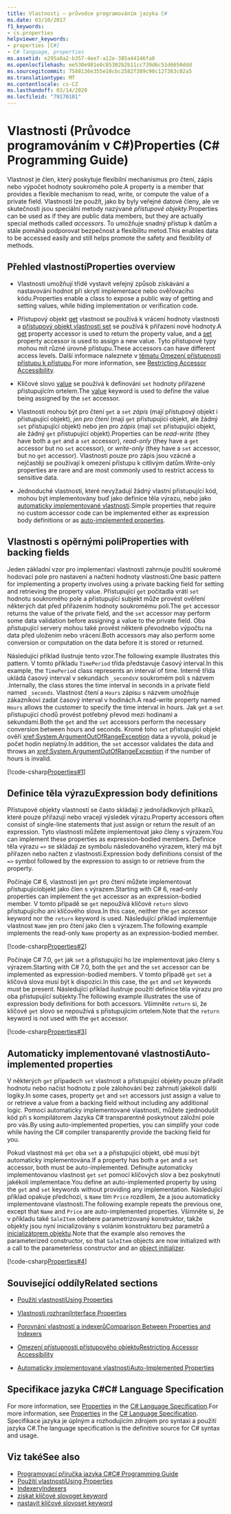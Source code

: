 ```yaml
---
title: Vlastnosti – průvodce programováním jazyka C#
ms.date: 03/10/2017
f1_keywords:
- cs.properties
helpviewer_keywords:
- properties [C#]
- C# language, properties
ms.assetid: e295a8a2-b357-4ee7-a12e-385a44146fa8
ms.openlocfilehash: ee530e981e0c85302b2b11cc739d6c51d6650ddd
ms.sourcegitcommit: 7588136e355e10cbc2582f389c90c127363c02a5
ms.translationtype: MT
ms.contentlocale: cs-CZ
ms.lasthandoff: 03/14/2020
ms.locfileid: "79170101"
---
```

# <a name="properties-c-programming-guide"></a><span data-ttu-id="4fb25-102">Vlastnosti (Průvodce programováním v C#)</span><span class="sxs-lookup"><span data-stu-id="4fb25-102">Properties (C# Programming Guide)</span></span>

<span data-ttu-id="4fb25-103">Vlastnost je člen, který poskytuje flexibilní mechanismus pro čtení, zápis nebo výpočet hodnoty soukromého pole.</span><span class="sxs-lookup"><span data-stu-id="4fb25-103">A property is a member that provides a flexible mechanism to read, write, or compute the value of a private field.</span></span> <span data-ttu-id="4fb25-104">Vlastnosti lze použít, jako by byly veřejné datové členy, ale ve skutečnosti jsou speciální metody nazývané *přístupové objekty*.</span><span class="sxs-lookup"><span data-stu-id="4fb25-104">Properties can be used as if they are public data members, but they are actually special methods called *accessors*.</span></span> <span data-ttu-id="4fb25-105">To umožňuje snadný přístup k datům a stále pomáhá podporovat bezpečnost a flexibilitu metod.</span><span class="sxs-lookup"><span data-stu-id="4fb25-105">This enables data to be accessed easily and still helps promote the safety and flexibility of methods.</span></span>  

## <a name="properties-overview"></a><span data-ttu-id="4fb25-106">Přehled vlastností</span><span class="sxs-lookup"><span data-stu-id="4fb25-106">Properties overview</span></span>  
  
- <span data-ttu-id="4fb25-107">Vlastnosti umožňují třídě vystavit veřejný způsob získávání a nastavování hodnot při skrytí implementace nebo ověřovacího kódu.</span><span class="sxs-lookup"><span data-stu-id="4fb25-107">Properties enable a class to expose a public way of getting and setting values, while hiding implementation or verification code.</span></span>  
  
- <span data-ttu-id="4fb25-108">Přístupový objekt [get](../../language-reference/keywords/get.md) vlastnost se používá k vrácení hodnoty vlastnosti a [přístupový objekt vlastnosti set](../../language-reference/keywords/set.md) se používá k přiřazení nové hodnoty.</span><span class="sxs-lookup"><span data-stu-id="4fb25-108">A [get](../../language-reference/keywords/get.md) property accessor is used to return the property value, and a [set](../../language-reference/keywords/set.md) property accessor is used to assign a new value.</span></span> <span data-ttu-id="4fb25-109">Tyto přístupové typy mohou mít různé úrovně přístupu.</span><span class="sxs-lookup"><span data-stu-id="4fb25-109">These accessors can have different access levels.</span></span> <span data-ttu-id="4fb25-110">Další informace naleznete v [tématu Omezení přístupnosti přístupu k přístupu](./restricting-accessor-accessibility.md).</span><span class="sxs-lookup"><span data-stu-id="4fb25-110">For more information, see [Restricting Accessor Accessibility](./restricting-accessor-accessibility.md).</span></span>  
  
- <span data-ttu-id="4fb25-111">Klíčové slovo [value](../../language-reference/keywords/value.md) se používá k definování `set` hodnoty přiřazené přistupujícím ortelem.</span><span class="sxs-lookup"><span data-stu-id="4fb25-111">The [value](../../language-reference/keywords/value.md) keyword is used to define the value being assigned by the `set` accessor.</span></span>  
- <span data-ttu-id="4fb25-112">Vlastnosti mohou být pro čtení `get` a `set` *zápis* (mají přístupový objekt i přistupující objekt), *jen pro čtení* (mají `get` přistupující objekt, ale žádný `set` přistupující objekt) nebo jen pro *zápis* (mají `set` přistupující objekt, ale žádný `get` přistupující objekt).</span><span class="sxs-lookup"><span data-stu-id="4fb25-112">Properties can be *read-write* (they have both a `get` and a `set` accessor), *read-only* (they have a `get` accessor but no `set` accessor), or *write-only* (they have a `set` accessor, but no `get` accessor).</span></span> <span data-ttu-id="4fb25-113">Vlastnosti pouze pro zápis jsou vzácné a nejčastěji se používají k omezení přístupu k citlivým datům.</span><span class="sxs-lookup"><span data-stu-id="4fb25-113">Write-only properties are rare and are most commonly used to restrict access to sensitive data.</span></span>

- <span data-ttu-id="4fb25-114">Jednoduché vlastnosti, které nevyžadují žádný vlastní přistupující kód, mohou být implementovány buď jako definice těla výrazu, nebo jako [automaticky implementované vlastnosti](./auto-implemented-properties.md).</span><span class="sxs-lookup"><span data-stu-id="4fb25-114">Simple properties that require no custom accessor code can be implemented either as expression body definitions or as [auto-implemented properties](./auto-implemented-properties.md).</span></span>

## <a name="properties-with-backing-fields"></a><span data-ttu-id="4fb25-115">Vlastnosti s opěrnými poli</span><span class="sxs-lookup"><span data-stu-id="4fb25-115">Properties with backing fields</span></span>

<span data-ttu-id="4fb25-116">Jeden základní vzor pro implementaci vlastnosti zahrnuje použití soukromé hodovací pole pro nastavení a načtení hodnoty vlastnosti.</span><span class="sxs-lookup"><span data-stu-id="4fb25-116">One basic pattern for implementing a property involves using a private backing field for setting and retrieving the property value.</span></span> <span data-ttu-id="4fb25-117">Přistupující `get` počitadla vrátí `set` hodnotu soukromého pole a přistupující subjekt může provést ověření některých dat před přiřazením hodnoty soukromému poli.</span><span class="sxs-lookup"><span data-stu-id="4fb25-117">The `get` accessor returns the value of the private field, and the `set` accessor may perform some data validation before assigning a value to the private field.</span></span> <span data-ttu-id="4fb25-118">Oba přistupující servery mohou také provést některé převodnebo výpočtu na data před uložením nebo vrácení.</span><span class="sxs-lookup"><span data-stu-id="4fb25-118">Both accessors may also perform some conversion or computation on the data before it is stored or returned.</span></span>

<span data-ttu-id="4fb25-119">Následující příklad ilustruje tento vzor.</span><span class="sxs-lookup"><span data-stu-id="4fb25-119">The following example illustrates this pattern.</span></span> <span data-ttu-id="4fb25-120">V tomto příkladu `TimePeriod` třída představuje časový interval.</span><span class="sxs-lookup"><span data-stu-id="4fb25-120">In this example, the `TimePeriod` class represents an interval of time.</span></span> <span data-ttu-id="4fb25-121">Interně třída ukládá časový interval v sekundách `_seconds`v soukromém poli s názvem .</span><span class="sxs-lookup"><span data-stu-id="4fb25-121">Internally, the class stores the time interval in seconds in a private field named `_seconds`.</span></span> <span data-ttu-id="4fb25-122">Vlastnost čtení a `Hours` zápisu s názvem umožňuje zákazníkovi zadat časový interval v hodinách.</span><span class="sxs-lookup"><span data-stu-id="4fb25-122">A read-write property named `Hours` allows the customer to specify the time interval in hours.</span></span> <span data-ttu-id="4fb25-123">Jak `get` a `set` přistupující chodů provést potřebný převod mezi hodinami a sekundami.</span><span class="sxs-lookup"><span data-stu-id="4fb25-123">Both the `get` and the `set` accessors perform the necessary conversion between hours and seconds.</span></span> <span data-ttu-id="4fb25-124">Kromě toho `set` přistupující objekt ověří <xref:System.ArgumentOutOfRangeException> data a vyvolá, pokud je počet hodin neplatný.</span><span class="sxs-lookup"><span data-stu-id="4fb25-124">In addition, the `set` accessor validates the data and throws an <xref:System.ArgumentOutOfRangeException> if the number of hours is invalid.</span></span>

 [!code-csharp[Properties#1](../../../../samples/snippets/csharp/programming-guide/classes-and-structs/properties-1.cs)]  
  
## <a name="expression-body-definitions"></a><span data-ttu-id="4fb25-125">Definice těla výrazu</span><span class="sxs-lookup"><span data-stu-id="4fb25-125">Expression body definitions</span></span>  

 <span data-ttu-id="4fb25-126">Přístupové objekty vlastností se často skládají z jednořádkových příkazů, které pouze přiřazují nebo vracejí výsledek výrazu.</span><span class="sxs-lookup"><span data-stu-id="4fb25-126">Property accessors often consist of single-line statements that just assign or return the result of an expression.</span></span> <span data-ttu-id="4fb25-127">Tyto vlastnosti můžete implementovat jako členy s výrazem.</span><span class="sxs-lookup"><span data-stu-id="4fb25-127">You can implement these properties as expression-bodied members.</span></span> <span data-ttu-id="4fb25-128">Definice těla výrazu `=>` se skládají ze symbolu následovaného výrazem, který má být přiřazen nebo načten z vlastnosti.</span><span class="sxs-lookup"><span data-stu-id="4fb25-128">Expression body definitions consist of the `=>` symbol followed by the expression to assign to or retrieve from the property.</span></span>

 <span data-ttu-id="4fb25-129">Počínaje C# 6, vlastnosti jen `get` pro čtení můžete implementovat přistupujícíobjekt jako člen s výrazem.</span><span class="sxs-lookup"><span data-stu-id="4fb25-129">Starting with C# 6, read-only properties can implement the `get` accessor as an expression-bodied member.</span></span> <span data-ttu-id="4fb25-130">V tomto případě se `get` nepoužívá klíčové `return` slovo přistupujícího ani klíčového slova.</span><span class="sxs-lookup"><span data-stu-id="4fb25-130">In this case, neither the `get` accessor keyword nor the `return` keyword is used.</span></span> <span data-ttu-id="4fb25-131">Následující příklad implementuje vlastnost `Name` jen pro čtení jako člen s výrazem.</span><span class="sxs-lookup"><span data-stu-id="4fb25-131">The following example implements the read-only `Name` property as an expression-bodied member.</span></span>

 [!code-csharp[Properties#2](../../../../samples/snippets/csharp/programming-guide/classes-and-structs/properties-2.cs)]  

 <span data-ttu-id="4fb25-132">Počínaje C# 7.0, `get` jak `set` a přistupující ho lze implementovat jako členy s výrazem.</span><span class="sxs-lookup"><span data-stu-id="4fb25-132">Starting with C# 7.0, both the `get` and the `set` accessor can be implemented as expression-bodied members.</span></span> <span data-ttu-id="4fb25-133">V tomto případě `get` `set` a klíčová slova musí být k dispozici.</span><span class="sxs-lookup"><span data-stu-id="4fb25-133">In this case, the `get` and `set` keywords must be present.</span></span> <span data-ttu-id="4fb25-134">Následující příklad ilustruje použití definice těla výrazu pro oba přistupující subjekty.</span><span class="sxs-lookup"><span data-stu-id="4fb25-134">The following example illustrates the use of expression body definitions for both accessors.</span></span> <span data-ttu-id="4fb25-135">Všimněte `return` si, že klíčové `get` slovo se nepoužívá s přistupujícím ortelem.</span><span class="sxs-lookup"><span data-stu-id="4fb25-135">Note that the `return` keyword is not used with the `get` accessor.</span></span>

  [!code-csharp[Properties#3](../../../../samples/snippets/csharp/programming-guide/classes-and-structs/properties-3.cs)]  

## <a name="auto-implemented-properties"></a><span data-ttu-id="4fb25-136">Automaticky implementované vlastnosti</span><span class="sxs-lookup"><span data-stu-id="4fb25-136">Auto-implemented properties</span></span>

<span data-ttu-id="4fb25-137">V některých `get` případech `set` vlastnost a přistupující objekty pouze přiřadit hodnotu nebo načíst hodnotu z pole zálohování bez zahrnutí jakékoli další logiky.</span><span class="sxs-lookup"><span data-stu-id="4fb25-137">In some cases, property `get` and `set` accessors just assign a value to or retrieve a value from a backing field without including any additional logic.</span></span> <span data-ttu-id="4fb25-138">Pomocí automaticky implementované vlastnosti, můžete zjednodušit kód při s kompilátorem Jazyka C# transparentně poskytnout záložní pole pro vás.</span><span class="sxs-lookup"><span data-stu-id="4fb25-138">By using auto-implemented properties, you can simplify your code while having the C# compiler transparently provide the backing field for you.</span></span>

<span data-ttu-id="4fb25-139">Pokud vlastnost má `get` oba `set` a a přistupující objekt, obě musí být automaticky implementována.</span><span class="sxs-lookup"><span data-stu-id="4fb25-139">If a property has both a `get` and a `set` accessor, both must be auto-implemented.</span></span> <span data-ttu-id="4fb25-140">Definujte automaticky implementovanou vlastnost `get` `set` pomocí klíčových slov a bez poskytnutí jakékoli implementace.</span><span class="sxs-lookup"><span data-stu-id="4fb25-140">You define an auto-implemented property by using the `get` and `set` keywords without providing any implementation.</span></span> <span data-ttu-id="4fb25-141">Následující příklad opakuje předchozí, s `Name` tím `Price` rozdílem, že a jsou automaticky implementované vlastnosti.</span><span class="sxs-lookup"><span data-stu-id="4fb25-141">The following example repeats the previous one, except that `Name` and `Price` are auto-implemented properties.</span></span> <span data-ttu-id="4fb25-142">Všimněte si, že v příkladu také `SaleItem` odebere parametrizovaný konstruktor, takže objekty jsou nyní inicializovány s voláním konstruktoru bez parametrů a [inicializátorem objektu](object-and-collection-initializers.md).</span><span class="sxs-lookup"><span data-stu-id="4fb25-142">Note that the example also removes the parameterized constructor, so that `SaleItem` objects are now initialized with a call to the parameterless constructor and an [object initializer](object-and-collection-initializers.md).</span></span>

  [!code-csharp[Properties#4](../../../../samples/snippets/csharp/programming-guide/classes-and-structs/properties-4.cs)]  

## <a name="related-sections"></a><span data-ttu-id="4fb25-143">Související oddíly</span><span class="sxs-lookup"><span data-stu-id="4fb25-143">Related sections</span></span>  
  
- [<span data-ttu-id="4fb25-144">Použití vlastností</span><span class="sxs-lookup"><span data-stu-id="4fb25-144">Using Properties</span></span>](./using-properties.md)  
  
- [<span data-ttu-id="4fb25-145">Vlastnosti rozhraní</span><span class="sxs-lookup"><span data-stu-id="4fb25-145">Interface Properties</span></span>](./interface-properties.md)  
  
- [<span data-ttu-id="4fb25-146">Porovnání vlastností a indexerů</span><span class="sxs-lookup"><span data-stu-id="4fb25-146">Comparison Between Properties and Indexers</span></span>](../indexers/comparison-between-properties-and-indexers.md)  
  
- [<span data-ttu-id="4fb25-147">Omezení přístupnosti přístupového objektu</span><span class="sxs-lookup"><span data-stu-id="4fb25-147">Restricting Accessor Accessibility</span></span>](./restricting-accessor-accessibility.md)  
  
- [<span data-ttu-id="4fb25-148">Automaticky implementované vlastnosti</span><span class="sxs-lookup"><span data-stu-id="4fb25-148">Auto-Implemented Properties</span></span>](./auto-implemented-properties.md)  
  
## <a name="c-language-specification"></a><span data-ttu-id="4fb25-149">Specifikace jazyka C#</span><span class="sxs-lookup"><span data-stu-id="4fb25-149">C# Language Specification</span></span>  

<span data-ttu-id="4fb25-150">For more information, see [Properties](~/_csharplang/spec/classes.md#properties) in the [C# Language Specification](/dotnet/csharp/language-reference/language-specification/introduction).</span><span class="sxs-lookup"><span data-stu-id="4fb25-150">For more information, see [Properties](~/_csharplang/spec/classes.md#properties) in the [C# Language Specification](/dotnet/csharp/language-reference/language-specification/introduction).</span></span> <span data-ttu-id="4fb25-151">Specifikace jazyka je úplným a rozhodujícím zdrojem pro syntaxi a použití jazyka C#.</span><span class="sxs-lookup"><span data-stu-id="4fb25-151">The language specification is the definitive source for C# syntax and usage.</span></span>
  
## <a name="see-also"></a><span data-ttu-id="4fb25-152">Viz také</span><span class="sxs-lookup"><span data-stu-id="4fb25-152">See also</span></span>

- [<span data-ttu-id="4fb25-153">Programovací příručka jazyka C#</span><span class="sxs-lookup"><span data-stu-id="4fb25-153">C# Programming Guide</span></span>](../index.md)
- [<span data-ttu-id="4fb25-154">Použití vlastností</span><span class="sxs-lookup"><span data-stu-id="4fb25-154">Using Properties</span></span>](./using-properties.md)
- [<span data-ttu-id="4fb25-155">Indexery</span><span class="sxs-lookup"><span data-stu-id="4fb25-155">Indexers</span></span>](../indexers/index.md)
- [<span data-ttu-id="4fb25-156">získat klíčové slovo</span><span class="sxs-lookup"><span data-stu-id="4fb25-156">get keyword</span></span>](../../language-reference/keywords/get.md)
- [<span data-ttu-id="4fb25-157">nastavit klíčové slovo</span><span class="sxs-lookup"><span data-stu-id="4fb25-157">set keyword</span></span>](../../language-reference/keywords/set.md)
